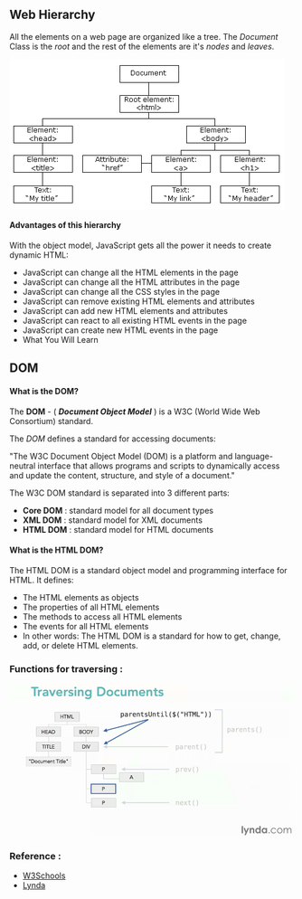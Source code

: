 ## Web Hierarchy
All the elements on a web page are organized like a tree. The _Document_ Class is the _root_ and the rest of the elements are it's _nodes_ and _leaves_.

<img src="https://github.com/hosseindehghanipour1998/Web_Programming/blob/master/Misc%20Data/jQuery/DOM_Tree.gif" height="auto" width="auto" align="middle">

#### Advantages of this hierarchy
With the object model, JavaScript gets all the power it needs to create dynamic HTML:

  - JavaScript can change all the HTML elements in the page
  - JavaScript can change all the HTML attributes in the page
  - JavaScript can change all the CSS styles in the page
  - JavaScript can remove existing HTML elements and attributes
  - JavaScript can add new HTML elements and attributes
  - JavaScript can react to all existing HTML events in the page
  - JavaScript can create new HTML events in the page
  - What You Will Learn

## DOM
#### What is the DOM?
The __DOM__ -  ( ___Document Object Model___ ) is a W3C (World Wide Web Consortium) standard.

The _DOM_ defines a standard for accessing documents:

"The W3C Document Object Model (DOM) is a platform and language-neutral interface that allows programs and scripts to dynamically access and update the content, structure, and style of a document."

The W3C DOM standard is separated into 3 different parts:
  - __Core DOM__ : standard model for all document types
  - __XML DOM__ : standard model for XML documents
  - __HTML DOM__ : standard model for HTML documents
#### What is the HTML DOM?
The HTML DOM is a standard object model and programming interface for HTML. It defines:
  - The HTML elements as objects
  - The properties of all HTML elements
  - The methods to access all HTML elements
  - The events for all HTML elements
  - In other words: The HTML DOM is a standard for how to get, change, add, or delete HTML elements.
  

### Functions for traversing :
<img src="https://github.com/hosseindehghanipour1998/Web_Programming/blob/master/Misc%20Data/jQuery/traversingFunctions.PNG" height="auto" width="auto" align="middle">

  
### Reference : 
  - [W3Schools](https://www.w3schools.com/js/js_htmldom.asp)
  - [Lynda](https://www.Lynda.com/)
